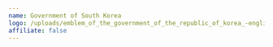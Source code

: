 ```yaml
---
name: Government of South Korea
logo: /uploads/emblem_of_the_government_of_the_republic_of_korea_-english-.svg.png
affiliate: false
---
```

